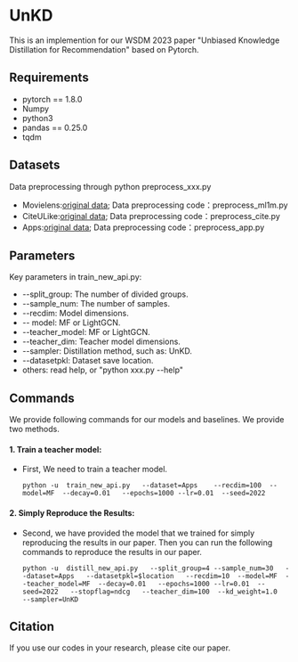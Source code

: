 # UnKD
This is an implemention for our WSDM 2023 paper "Unbiased Knowledge Distillation for Recommendation" based on Pytorch.

## Requirements
+ pytorch == 1.8.0
+ Numpy
+ python3
+ pandas == 0.25.0
+ tqdm

## Datasets
Data preprocessing through python preprocess_xxx.py
+ Movielens:[original data](https://grouplens.org/datasets/movielens/);  Data preprocessing code：preprocess_ml1m.py
+ CiteULike:[original data](https://github.com/changun/CollMetric); Data preprocessing code：preprocess_cite.py
+ Apps:[original data](http://jmcauley.ucsd.edu/data/amazon/links.html); Data preprocessing code：preprocess_app.py

## Parameters
Key parameters in train_new_api.py:
+ --split_group: The number of divided groups.
+ --sample_num: The number of samples.
+ --recdim: Model dimensions.
+ -- model: MF or LightGCN.
+ --teacher_model: MF or LightGCN.
+ --teacher_dim: Teacher model dimensions.
+ --sampler: Distillation method, such as: UnKD.
+ --datasetpkl: Dataset save location.
+ others: read help, or "python xxx.py --help"

## Commands 
We provide following commands for our models and baselines.
We provide two methods.
#### 1. Train a teacher model:
+ First, We need to train a teacher model.
  ```
  python -u  train_new_api.py   --dataset=Apps    --recdim=100  --model=MF  --decay=0.01   --epochs=1000 --lr=0.01  --seed=2022
  ```
  
#### 2. Simply Reproduce the Results:
+ Second, we have provided the model that we trained for simply reproducing the results in our paper. Then you can run the following commands to reproduce the results in our paper.
  ```
  python -u  distill_new_api.py   --split_group=4 --sample_num=30   --dataset=Apps   --datasetpkl=$location   --recdim=10  --model=MF  --teacher_model=MF  --decay=0.01   --epochs=1000 --lr=0.01  --seed=2022   --stopflag=ndcg   --teacher_dim=100  --kd_weight=1.0   --sampler=UnKD
  ```
 
## Citation
If you use our codes in your research, please cite our paper.
